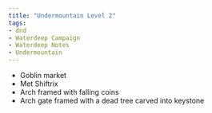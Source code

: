 ```yaml
---
title: "Undermountain Level 2"
tags: 
- dnd
- Waterdeep Campaign
- Waterdeep Notes
- Undermountain
---
```


- Goblin market
- Met Shiftrix
- Arch framed with falling coins
- Arch gate framed with a dead tree carved into keystone

